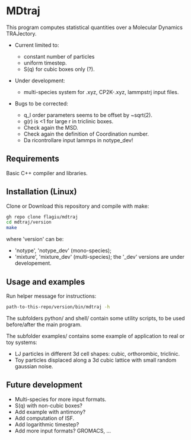 # MDtraj

This program computes statistical quantities over a Molecular Dynamics TRAJectory.

- Current limited to:
	- constant number of particles
	- uniform timestep.
	- S(q) for cubic boxes only (?).

- Under development:
	- multi-species system for .xyz, CP2K-.xyz, lammpstrj input files.

- Bugs to be corrected:
	- q_l order parameters seems to be offset by ~sqrt(2).
	- g(r) is <1 for large r in triclinic boxes.
	- Check again the MSD.
	- Check again the definition of Coordination number.
	- Da ricontrollare input lammps in notype_dev!

## Requirements

Basic C++ compiler and libraries.

## Installation (Linux)

Clone or Download this repository and compile with make:
```bash
gh repo clone flagiu/mdtraj
cd mdtraj/version
make
```
where 'version' can be:
- 'notype', 'notype_dev' (mono-species);
- 'mixture', 'mixture_dev' (multi-species);
the '_dev' versions are under developement.

## Usage and examples

Run helper message for instructions:
```bash
path-to-this-repo/version/bin/mdtraj -h
```

The subfolders python/ and shell/ contain some utility scripts, to be used before/after the main program.

The subfolder examples/ contains some example of application to real or toy systems:
- LJ particles in different 3d cell shapes: cubic, orthorombic, triclinic.
- Toy particles displaced along a 3d cubic lattice with small random gaussian noise.

## Future development

- Multi-species for more input formats.
- S(q) with non-cubic boxes?
- Add example with antimony?
- Add computation of ISF.
- Add logarithmic timestep?
- Add more input formats? GROMACS, ...
